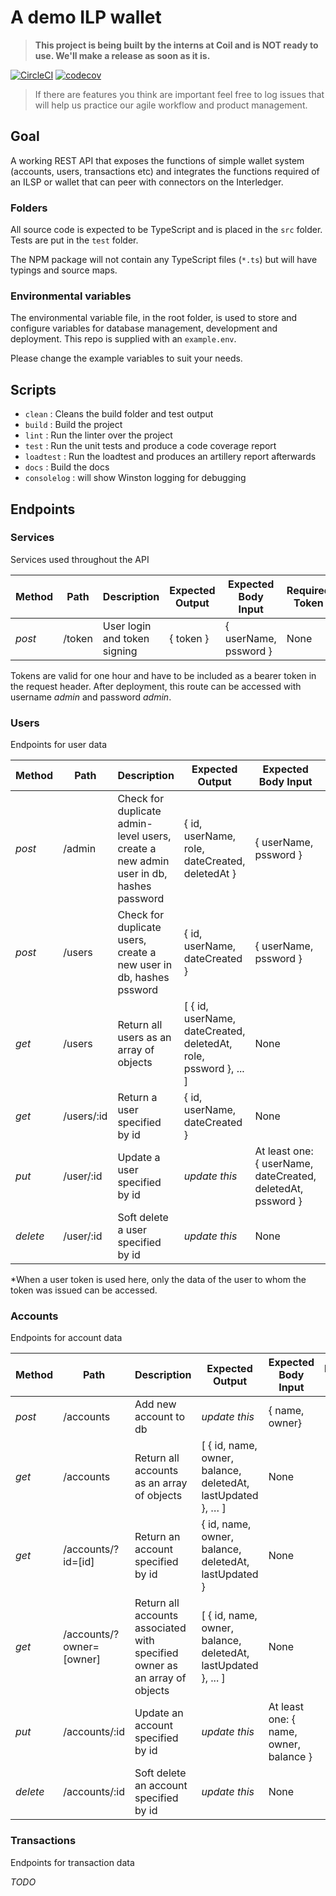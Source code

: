 # A demo ILP wallet

> **This project is being built by the interns at Coil and is NOT ready to use. We'll make a release as soon as it is.**

[![CircleCI](https://circleci.com/gh/interledgerjs/wallet.svg?style=shield)](https://circleci.com/gh/interledgerjs/wallet)
[![codecov](https://codecov.io/gh/interledgerjs/wallet/branch/master/graph/badge.svg)](https://codecov.io/gh/interledgerjs/wallet)

> If there are features you think are important feel free to log issues that will help us practice our agile workflow and product management.

## Goal

A working REST API that exposes the functions of simple wallet system (accounts, users, transactions etc) and integrates the functions required of an ILSP or wallet that can peer with connectors on the Interledger.

### Folders

All source code is expected to be TypeScript and is placed in the `src` folder. Tests are put in the `test` folder.

The NPM package will not contain any TypeScript files (`*.ts`) but will have typings and source maps.

### Environmental variables
The environmental variable file, in the root folder, is used to store and configure variables for database management, development and deployment. This repo is supplied with an `example.env`.

Please change the example variables to suit your needs.

## Scripts

  - `clean` : Cleans the build folder and test output
  - `build` : Build the project
  - `lint`  : Run the linter over the project
  - `test`  : Run the unit tests and produce a code coverage report
  - `loadtest` : Run the loadtest and produces an artillery report afterwards
  - `docs`   : Build the docs
  - `consolelog`  : will show Winston logging for debugging

## Endpoints

### Services
Services used throughout the API  

| Method | Path | Description | Expected Output | Expected Body Input | Required Token
|-|-|-|-|-|-
| *post* | /token | User login and token signing | { token } | { userName, pssword } | None

Tokens are valid for one hour and have to be included as a bearer token in the request header. After deployment, this route can be accessed with username *admin* and password *admin*. 

### Users
Endpoints for user data  

| Method | Path | Description | Expected Output | Expected Body Input | Required Token
|-|-|-|-|-|-
| *post* | /admin | Check for duplicate admin-level users, create a new admin user in db, hashes password | { id, userName, role, dateCreated, deletedAt } | { userName, pssword } | Admin
| *post* | /users | Check for duplicate users, create a new user in db, hashes pssword | { id, userName, dateCreated } | { userName, pssword } | None
| *get* | /users | Return all users as an array of objects | [ { id, userName, dateCreated, deletedAt, role, pssword }, ... ] | None | Admin
| *get* | /users/:id | Return a user specified by id | { id, userName, dateCreated } | None | Admin/User*
| *put* | /user/:id | Update a user specified by id | *update this* | At least one: { userName, dateCreated, deletedAt, pssword } |
| *delete* | /user/:id | Soft delete a user specified by id | *update this* | None |

*When a user token is used here, only the data of the user to whom the token was issued can be accessed.

### Accounts
Endpoints for account data  

| Method | Path | Description | Expected Output | Expected Body Input | Required Token
|-|-|-|-|-|-
| *post* | /accounts | Add new account to db | *update this* | { name, owner} |
| *get* | /accounts | Return all accounts as an array of objects |  [ { id, name, owner, balance, deletedAt, lastUpdated }, … ] | None |
| *get* | /accounts/?id=[id] | Return an account specified by id | { id, name, owner, balance, deletedAt, lastUpdated } | None |
| *get* | /accounts/?owner=[owner] | Return all accounts associated with specified owner as an array of objects | [ { id, name, owner, balance, deletedAt, lastUpdated }, ... ] | None |
| *put* | /accounts/:id | Update an account specified by id | *update this* | At least one: { name, owner, balance } |
| *delete* | /accounts/:id | Soft delete an account specified by id | *update this* | None |

### Transactions
Endpoints for transaction data

*TODO*


